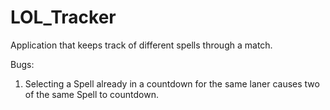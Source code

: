 # LOL_Tracker
Application that keeps track of different spells through a match.

Bugs:
 1. Selecting a Spell already in a countdown for the same laner causes two of the same Spell to countdown.
